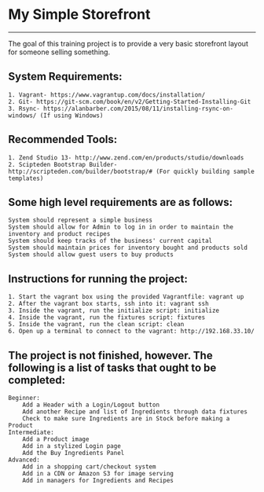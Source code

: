 # My Simple Storefront
--------------------
The goal of this training project is to provide a very basic storefront layout for someone selling something.

## System Requirements:
	1. Vagrant- https://www.vagrantup.com/docs/installation/
	2. Git- https://git-scm.com/book/en/v2/Getting-Started-Installing-Git
	3. Rsync- https://alanbarber.com/2015/08/11/installing-rsync-on-windows/ (If using Windows)

## Recommended Tools:
	1. Zend Studio 13- http://www.zend.com/en/products/studio/downloads
	2. Scipteden Bootstrap Builder- http://scripteden.com/builder/bootstrap/# (For quickly building sample templates)

## Some high level requirements are as follows:
	System should represent a simple business
	System should allow for Admin to log in in order to maintain the inventory and product recipes
	System should keep tracks of the business' current capital
	System should maintain prices for inventory bought and products sold
	System should allow guest users to buy products

## Instructions for running the project:
	1. Start the vagrant box using the provided Vagrantfile: vagrant up
	2. After the vagrant box starts, ssh into it: vagrant ssh
	3. Inside the vagrant, run the initialize script: initialize
	4. Inside the vagrant, run the fixtures script: fixtures
	5. Inside the vagrant, run the clean script: clean
	6. Open up a terminal to connect to the vagrant: http://192.168.33.10/


## The project is not finished, however.  The following is a list of tasks that ought to be completed:
	Beginner:
		Add a Header with a Login/Logout button
		Add another Recipe and list of Ingredients through data fixtures
		Check to make sure Ingredients are in Stock before making a Product
	Intermediate:
		Add a Product image
		Add in a stylized Login page
		Add the Buy Ingredients Panel
	Advanced:
		Add in a shopping cart/checkout system
		Add in a CDN or Amazon S3 for image serving
		Add in managers for Ingredients and Recipes
